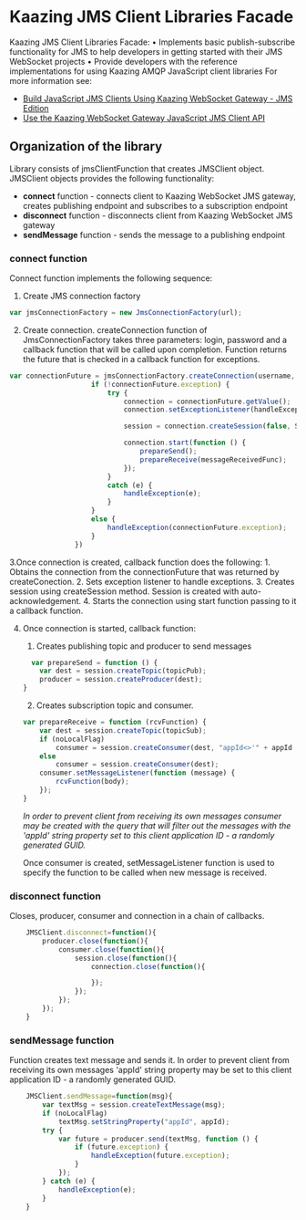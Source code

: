 # Kaazing JMS Client Libraries Facade
Kaazing JMS Client Libraries Facade:
• Implements basic publish-subscribe functionality for JMS to help developers in getting started with their JMS WebSocket projects 
• Provide developers with the reference implementations for using Kaazing AMQP JavaScript client libraries
For more information see:
- [Build JavaScript JMS Clients Using Kaazing WebSocket Gateway - JMS Edition](http://developer.kaazing.com/documentation/jms/4.0/dev-js/o_dev_js.html)
- [Use the Kaazing WebSocket Gateway JavaScript JMS Client API][2]

## Organization of the library
Library consists of jmsClientFunction that creates JMSClient object. JMSClient objects provides the following functionality:
- **connect** function - connects client to Kaazing WebSocket JMS gateway, creates publishing endpoint and subscribes to a subscription endpoint
- **disconnect** function - disconnects client from Kaazing WebSocket JMS gateway
- **sendMessage** function - sends the message to a publishing endpoint

### **connect** function
Connect function implements the following sequence:

1. Create JMS connection factory
```javascript
var jmsConnectionFactory = new JmsConnectionFactory(url);
```

2. Create connection. createConnection function of JmsConnectionFactory takes three parameters: login, password and a callback function that will be called upon completion. Function returns the future that is checked in a callback function for exceptions.
```javascript
var connectionFuture = jmsConnectionFactory.createConnection(username, password, function () {
                    if (!connectionFuture.exception) {
                        try {
                            connection = connectionFuture.getValue();
                            connection.setExceptionListener(handleException);

                            session = connection.createSession(false, Session.AUTO_ACKNOWLEDGE);

                            connection.start(function () {
                                prepareSend();
                                prepareReceive(messageReceivedFunc);
                            });
                        }
                        catch (e) {
                            handleException(e);
                        }
                    }
                    else {
                        handleException(connectionFuture.exception);
                    }
                })
```
3.Once connection is created, callback function does the following:
	1. Obtains the connection from the connectionFuture that was returned by createConection.
	2. Sets exception listener to handle exceptions.
	3. Creates session using createSession method. Session is created with auto-acknowledgement. 
	4. Starts the connection using start function passing to it a callback function.

4. Once connection is started, callback function:
	1. Creates publishing topic and producer to send messages
	
	```javascript
	  var prepareSend = function () {
        var dest = session.createTopic(topicPub);
        producer = session.createProducer(dest);
    }
	```
	2. Creates subscription topic and consumer.

	```javascript
	var prepareReceive = function (rcvFunction) {
        var dest = session.createTopic(topicSub);
        if (noLocalFlag)
            consumer = session.createConsumer(dest, "appId<>'" + appId + "'");
        else
            consumer = session.createConsumer(dest);
        consumer.setMessageListener(function (message) {
            rcvFunction(body);
        });
    }
    ```
	_In order to prevent client from receiving its own messages consumer may be created with the query that will filter out the messages with the 'appId' string property set to this client application ID - a randomly generated GUID._


	Once consumer is created, setMessageListener function is used to specify the function to be called when new message is received.

		
### **disconnect** function
Closes, producer, consumer and connection in a chain of callbacks.
	
```javascript
    JMSClient.disconnect=function(){
        producer.close(function(){
            consumer.close(function(){
                session.close(function(){
                    connection.close(function(){

                    });
                });
            });
        });
    }
```

### **sendMessage** function	
Function creates text message and sends it. In order to prevent client from receiving its own messages 'appId' string property may be set to this client application ID - a randomly generated GUID.
```javascript
	JMSClient.sendMessage=function(msg){
        var textMsg = session.createTextMessage(msg);
        if (noLocalFlag)
            textMsg.setStringProperty("appId", appId);
        try {
            var future = producer.send(textMsg, function () {
                if (future.exception) {
                    handleException(future.exception);
                }
            });
        } catch (e) {
            handleException(e);
        }
    }
```

[1]:	https://www.rabbitmq.com/tutorials/amqp-concepts.html
[2]:	http://developer.kaazing.com/documentation/jms/4.0/dev-js/p_dev_js_client.html
